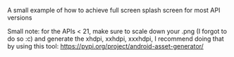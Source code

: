 A small example of how to achieve full screen splash screen for most API versions 

Small note:
for the APIs < 21, make sure to scale down your .png (I forgot to do so :c) and generate the xhdpi, xxhdpi, xxxhdpi, I recommend doing that by using this tool: https://pypi.org/project/android-asset-generator/
